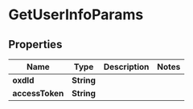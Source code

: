 
# GetUserInfoParams

## Properties
Name | Type | Description | Notes
------------ | ------------- | ------------- | -------------
**oxdId** | **String** |  | 
**accessToken** | **String** |  | 



